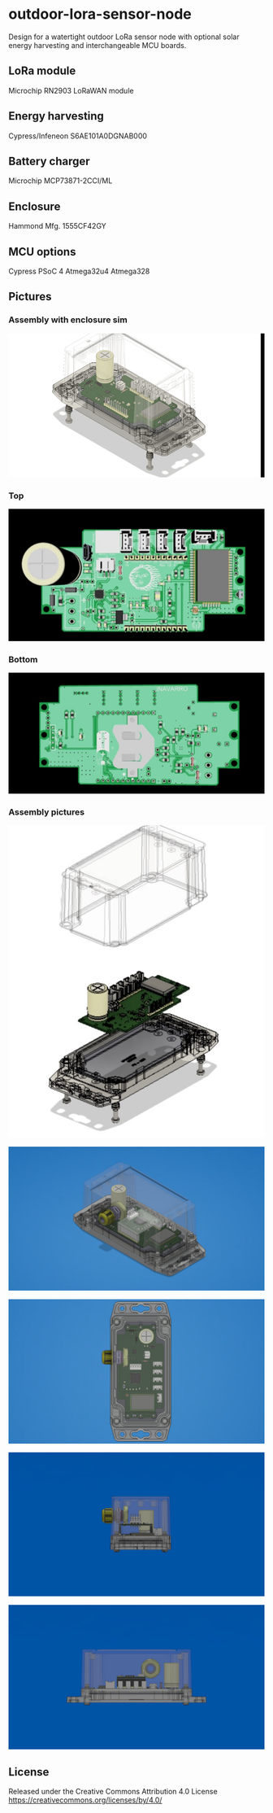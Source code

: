 # outdoor-lora-sensor-node

Design for a watertight outdoor LoRa sensor node with optional solar energy harvesting and interchangeable MCU boards. 


## LoRa module

Microchip RN2903 LoRaWAN module

## Energy harvesting

Cypress/Infeneon S6AE101A0DGNAB000

## Battery charger

Microchip MCP73871-2CCI/ML

## Enclosure

Hammond Mfg. 1555CF42GY

## MCU options

Cypress PSoC 4
Atmega32u4
Atmega328

## Pictures

### Assembly with enclosure sim

![](pictures/aseembly.gif)

### Top

![Top](pictures/top.jpeg)

### Bottom

![Bottom](pictures/bottom.jpeg)

### Assembly pictures

![Assembly](pictures/assembly.jpeg)

![Assembly1](pictures/outdoor_lora_sensor_node%20v4-1.jpg)

![Assembly2](pictures/outdoor_lora_sensor_node%20v4-2.jpg)

![Assembly3](pictures/outdoor_lora_sensor_node%20v4-3.jpg)

![Assembly4](pictures/outdoor_lora_sensor_node%20v4-4.jpg)

## License

Released under the Creative Commons Attribution 4.0 License
https://creativecommons.org/licenses/by/4.0/